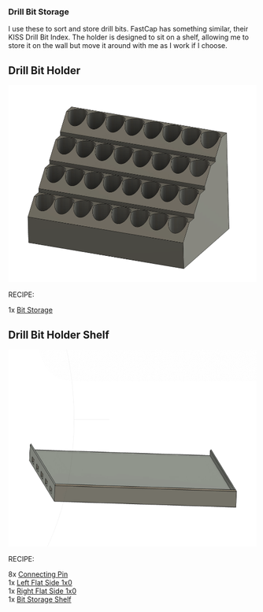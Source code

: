 ### Drill Bit Storage

I use these to sort and store drill bits.  FastCap has something similar, their KISS Drill Bit Index.  The holder is designed to sit on a shelf, allowing me to store it on the wall but move it around with me as I work if I choose.

## Drill Bit Holder
<img src="DrillBitHolder.png" height="400"/>
                
RECIPE: 

1x [Bit Storage](DrillBitHolder.stl)

## Drill Bit Holder Shelf
<img src="DrillBitShelf.png" height="400"/>

RECIPE: 

8x [Connecting Pin](https://github.com/aderusha/DDD-Printable-Wall-Control-System/blob/main/Accessories/4x10x8mm%20Pin.stl)<br>
1x [Left Flat Side 1x0](https://github.com/aderusha/DDD-Printable-Wall-Control-System/blob/main/Sidepieces/Flats/1x0%20Flat%20Left.stl)<br>
1x [Right Flat Side 1x0](https://github.com/aderusha/DDD-Printable-Wall-Control-System/blob/main/Sidepieces/Flats/1x0%20Flat%20Right.stl)<br>
1x [Bit Storage Shelf](DrillBitShelf.stl)
